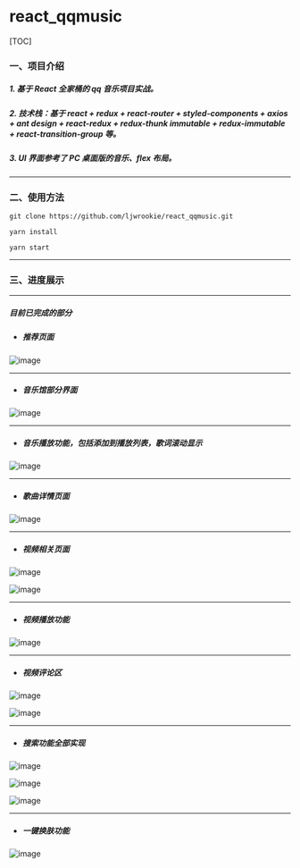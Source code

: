 # react_qqmusic

[TOC]

### 一、项目介绍

##### 1. 基于 React 全家桶的 qq 音乐项目实战。

##### 2. 技术栈：基于 react + redux + react-router + styled-components + axios + ant design + react-redux + redux-thunk immutable + redux-immutable + react-transition-group 等。

##### 3. UI 界面参考了 PC 桌面版的音乐、flex 布局。

------



### 二、使用方法

```
git clone https://github.com/ljwrookie/react_qqmusic.git
```

```
yarn install 
```

```
yarn start
```

------



### 三、进度展示

------

##### 目前已完成的部分

- ##### 推荐页面


![image](https://user-images.githubusercontent.com/39091613/158989756-c93da797-c934-4efc-9fba-01b62e78228f.png)

------



- ##### 音乐馆部分界面

![image](https://user-images.githubusercontent.com/39091613/159129842-f02791aa-98c8-413e-ae87-c1d4e6e0d868.png)

------



- ##### 音乐播放功能，包括添加到播放列表，歌词滚动显示

![image](https://user-images.githubusercontent.com/39091613/159129920-9d047aa4-2a22-4e5d-ac28-dbbe16952af5.png)

------



- ##### 歌曲详情页面

![image](https://user-images.githubusercontent.com/39091613/158990005-f45c64b4-79ac-4a7b-8637-30f8871b734f.png)

------



- ##### 视频相关页面

![image](https://user-images.githubusercontent.com/39091613/158989894-e623ea4b-f2b6-46d6-b391-33a3dccfc723.png)

![image](https://user-images.githubusercontent.com/39091613/159130165-f48a5063-24de-4fe0-be7f-6a3a73289ebc.png)

------



- ##### 视频播放功能

![image](https://user-images.githubusercontent.com/39091613/159129764-8c5c4ac8-2d98-4941-97e3-f014b1211fae.png)

 

------

- ##### 视频评论区

![image](https://user-images.githubusercontent.com/39091613/159129781-8e885a64-6015-47e8-8e62-9848bc366412.png)

![image](https://user-images.githubusercontent.com/39091613/159129799-95f2b80f-5eb8-4477-b966-a1e18ac19053.png)

  

------

- ##### 搜索功能全部实现

![image](https://user-images.githubusercontent.com/39091613/159130226-504ac9ac-547b-4f5f-b029-79d2b2ae6df4.png)

  ![image](https://user-images.githubusercontent.com/39091613/159130247-32e9ec63-e49d-4ce3-8cdb-cdf9df7b80e2.png)

  ![image](https://user-images.githubusercontent.com/39091613/159130253-edf50ba6-6ee6-4e43-89e9-7950ce1582b2.png)

------

 

- ##### 一键换肤功能

![image](https://user-images.githubusercontent.com/39091613/159130289-01beee5b-9fe2-448b-9555-269a410eef3d.png)